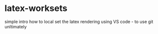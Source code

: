 # latex-worksets
simple intro how to local set the latex rendering using VS code - to use git unltimately
